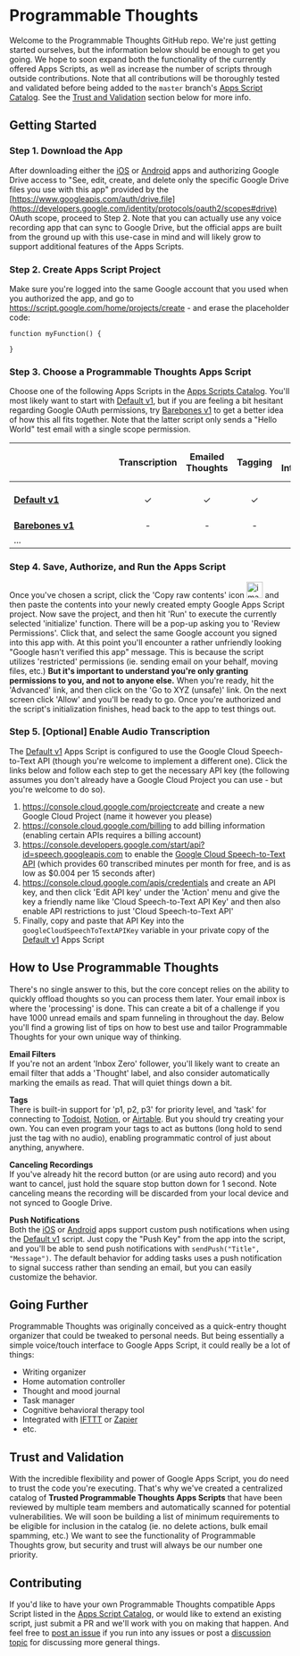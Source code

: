 # Programmable Thoughts
Welcome to the Programmable Thoughts GitHub repo. We're just getting started ourselves, but the information below should be enough to get you going. We hope to soon expand both the functionality of the currently offered Apps Scripts, as well as increase the number of scripts through outside contributions. Note that all contributions will be thoroughly tested and validated before being added to the `master` branch's [Apps Script Catalog](Apps%20Scripts%20Catalog). See the [Trust and Validation](README.md#trust-and-validation) section below for more info.

## Getting Started
### Step 1. Download the App
After downloading either the [iOS](https://apps.apple.com/app/programmable-thoughts/id1627115569) or [Android](https://play.google.com/store/apps/details?id=com.momentcaptureinc.programmablethoughts) apps and authorizing Google Drive access to "See, edit, create, and delete only the specific Google Drive files you use with this app" provided by the [https://www.googleapis.com/auth/drive.file](https://developers.google.com/identity/protocols/oauth2/scopes#drive) OAuth scope, proceed to Step 2. Note that you can actually use any voice recording app that can sync to Google Drive, but the official apps are built from the ground up with this use-case in mind and will likely grow to support additional features of the Apps Scripts.

### Step 2. Create Apps Script Project
Make sure you're logged into the same Google account that you used when you authorized the app, and go to https://script.google.com/home/projects/create - and erase the placeholder code:
```
function myFunction() {
  
}
```
### Step 3. Choose a Programmable Thoughts Apps Script
Choose one of the following Apps Scripts in the [Apps Scripts Catalog](Apps%20Scripts%20Catalog). You'll most likely want to start with [Default v1](Apps%20Scripts%20Catalog/Default%20v1/Code.gs), but if you are feeling a bit hesitant regarding Google OAuth permissions, try [Barebones v1](Apps%20Scripts%20Catalog/Barebones%20v1/Code.gs) to get a better idea of how this all fits together. Note that the latter script only sends a "Hello World" test email with a single scope permission.

|&nbsp;&nbsp;&nbsp;&nbsp;&nbsp;&nbsp;&nbsp;&nbsp;&nbsp;&nbsp;&nbsp;&nbsp;&nbsp;&nbsp;&nbsp;&nbsp;&nbsp;&nbsp;&nbsp;&nbsp;&nbsp;&nbsp;&nbsp;&nbsp;&nbsp;&nbsp;&nbsp;&nbsp;&nbsp;&nbsp;&nbsp;&nbsp;&nbsp;&nbsp;&nbsp;&nbsp;&nbsp;&nbsp;&nbsp;&nbsp;| Transcription | Emailed Thoughts | Tagging | API Integrations | Google Doc per Thought | Master Thought Spreadsheet | Push Notifications |
|------------------------------------------|:-------------:|:----------------:|:-------:|:---------------------------------:|:----------------------:|:--------------------------:|:------------------:|
| **[Default v1](Apps%20Scripts%20Catalog/Default%20v1/Code.gs)**                               |       ✓       |         ✓        |    ✓    |                 Todoist, Notion, Airtable                 |            ✓           |              ✓             |          ✓         |
| **[Barebones v1](Apps%20Scripts%20Catalog/Barebones%20v1/Code.gs)**                             |       -       |         -        |    -    |                 -                 |            -           |              -             |          -         |
| ...                                      |               |                  |         |                                   |                        |                            |                    |

### Step 4. Save, Authorize, and Run the Apps Script
Once you've chosen a script, click the 'Copy raw contents' icon 
<img width="29" alt="image" src="https://user-images.githubusercontent.com/7659306/172484479-d86e923c-122b-4400-a2e0-7376df1989d3.png"> and then paste the contents into your newly created empty Google Apps Script project. Now save the project, and then hit 'Run' to execute the currently selected 'initialize' function. There will be a pop-up asking you to 'Review Permissions'. Click that, and select the same Google account you signed into this app with. At this point you'll encounter a rather unfriendly looking "Google hasn’t verified this app" message. This is because the script utilizes 'restricted' permissions (ie. sending email on your behalf, moving files, etc.) **But it's important to understand you're only granting permissions to you, and not to anyone else.** When you're ready, hit the 'Advanced' link, and then click on the 'Go to XYZ (unsafe)' link. On the next screen click 'Allow' and you'll be ready to go. Once you're authorized and the script's initialization finishes, head back to the app to test things out. 

### Step 5. [Optional] Enable Audio Transcription
The [Default v1](Apps%20Scripts%20Catalog/Default%20v1/Code.gs) Apps Script is configured to use the Google Cloud Speech-to-Text API (though you're welcome to implement a different one). Click the links below and follow each step to get the necessary API key (the following assumes you don't already have a Google Cloud Project you can use - but you're welcome to do so).

1. https://console.cloud.google.com/projectcreate and create a new Google Cloud Project (name it however you please)
2. https://console.cloud.google.com/billing to add billing information (enabling certain APIs requires a billing account)
3. https://console.developers.google.com/start/api?id=speech.googleapis.com to enable the [Google Cloud Speech-to-Text API](https://cloud.google.com/speech-to-text/pricing) (which provides 60 transcribed minutes per month for free, and is as low as $0.004 per 15 seconds after)
4. https://console.cloud.google.com/apis/credentials and create an API key, and then click 'Edit API key' under the 'Action' menu and give the key a friendly name like 'Cloud Speech-to-Text API Key' and then also enable API restrictions to just 'Cloud Speech-to-Text API'
5. Finally, copy and paste that API Key into the `googleCloudSpeechToTextAPIKey` variable in your private copy of the [Default v1](Apps%20Scripts%20Catalog/Default%20v1/Code.gs) Apps Script

## How to Use Programmable Thoughts
There's no single answer to this, but the core concept relies on the ability to quickly offload thoughts so you can process them later. Your email inbox is where the 'processing' is done. This can create a bit of a challenge if you have 1000 unread emails and spam funneling in throughout the day. Below you'll find a growing list of tips on how to best use and tailor Programmable Thoughts for your own unique way of thinking.

**Email Filters**<br>
If you're not an ardent 'Inbox Zero' follower, you'll likely want to create an email filter that adds a 'Thought' label, and also consider automatically marking the emails as read. That will quiet things down a bit.

**Tags**<br>
There is built-in support for 'p1, p2, p3' for priority level, and 'task' for connecting to [Todoist](https://todoist.com/), [Notion](https://www.notion.so/), or [Airtable](https://airtable.com/). But you should try creating your own. You can even program your tags to act as buttons (long hold to send just the tag with no audio), enabling programmatic control of just about anything, anywhere. 

**Canceling Recordings**<br>
If you've already hit the record button (or are using auto record) and you want to cancel, just hold the square stop button down for 1 second. Note canceling means the recording will be discarded from your local device and not synced to Google Drive.

**Push Notifications**<br>
Both the [iOS](https://apps.apple.com/app/programmable-thoughts/id1627115569) or [Android](https://play.google.com/store/apps/details?id=com.momentcaptureinc.programmablethoughts) apps support custom push notifications when using the [Default v1](Apps%20Scripts%20Catalog/Default%20v1/Code.gs) script. Just copy the "Push Key" from the app into the script, and you'll be able to send push notifications with `sendPush("Title", "Message")`. The default behavior for adding tasks uses a push notification to signal success rather than sending an email, but you can easily customize the behavior.

## Going Further
Programmable Thoughts was originally conceived as a quick-entry thought organizer that could be tweaked to personal needs. But being essentially a simple voice/touch interface to Google Apps Script, it could really be a lot of things:

  - Writing organizer
  - Home automation controller
  - Thought and mood journal
  - Task manager
  - Cognitive behavioral therapy tool
  - Integrated with [IFTTT](https://ifttt.com) or [Zapier](https://zapier.com)
  - etc.

## Trust and Validation
With the incredible flexibility and power of Google Apps Script, you do need to trust the code you're executing. That's why we've created a centralized catalog of <b>Trusted Programmable Thoughts Apps Scripts</b> that have been reviewed by multiple team members and automatically scanned for potential vulnerabilities. We will soon be building a list of minimum requirements to be eligible for inclusion in the catalog (ie. no delete actions, bulk email spamming, etc.) We want to see the functionality of Programmable Thoughts grow, but security and trust will always be our number one priority.

## Contributing
If you'd like to have your own Programmable Thoughts compatible Apps Script listed in the [Apps Script Catalog](Apps%20Scripts%20Catalog), or would like to extend an existing script, just submit a PR and we'll work with you on making that happen. And feel free to [post an issue](https://github.com/MomentCaptureInc/ProgrammableThoughts/issues/new) if you run into any issues or post a [discussion topic](https://github.com/MomentCaptureInc/ProgrammableThoughts/discussions/new) for discussing more general things.
